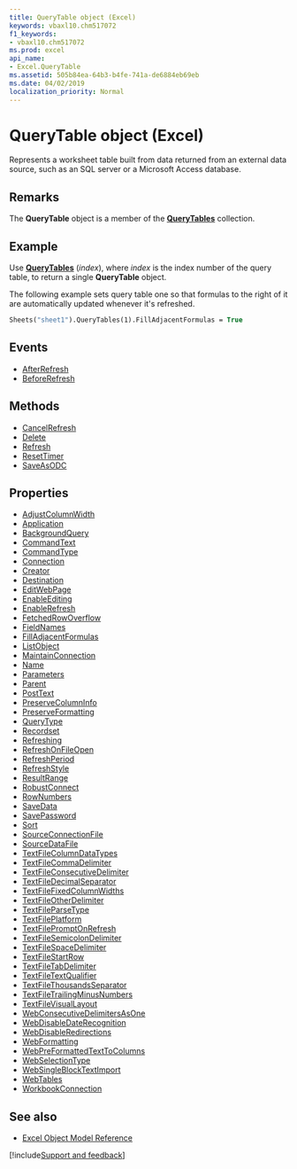 ```yaml
---
title: QueryTable object (Excel)
keywords: vbaxl10.chm517072
f1_keywords:
- vbaxl10.chm517072
ms.prod: excel
api_name:
- Excel.QueryTable
ms.assetid: 505b84ea-64b3-b4fe-741a-de6884eb69eb
ms.date: 04/02/2019
localization_priority: Normal
---
```



# QueryTable object (Excel)

Represents a worksheet table built from data returned from an external data source, such as an SQL server or a Microsoft Access database.


## Remarks

The **QueryTable** object is a member of the **[QueryTables](Excel.QueryTables.md)** collection.


## Example

Use **[QueryTables](Excel.Worksheet.QueryTables.md)** (_index_), where _index_ is the index number of the query table, to return a single **QueryTable** object. 

The following example sets query table one so that formulas to the right of it are automatically updated whenever it's refreshed.

```vb
Sheets("sheet1").QueryTables(1).FillAdjacentFormulas = True
```

## Events

- [AfterRefresh](Excel.QueryTable.AfterRefresh.md)
- [BeforeRefresh](Excel.QueryTable.BeforeRefresh.md)

## Methods

- [CancelRefresh](Excel.QueryTable.CancelRefresh.md)
- [Delete](Excel.QueryTable.Delete.md)
- [Refresh](Excel.QueryTable.Refresh.md)
- [ResetTimer](Excel.QueryTable.ResetTimer.md)
- [SaveAsODC](Excel.QueryTable.SaveAsODC.md)

## Properties

- [AdjustColumnWidth](Excel.QueryTable.AdjustColumnWidth.md)
- [Application](Excel.QueryTable.Application.md)
- [BackgroundQuery](Excel.QueryTable.BackgroundQuery.md)
- [CommandText](Excel.QueryTable.CommandText.md)
- [CommandType](Excel.QueryTable.CommandType.md)
- [Connection](Excel.QueryTable.Connection.md)
- [Creator](Excel.QueryTable.Creator.md)
- [Destination](Excel.QueryTable.Destination.md)
- [EditWebPage](Excel.QueryTable.EditWebPage.md)
- [EnableEditing](Excel.QueryTable.EnableEditing.md)
- [EnableRefresh](Excel.QueryTable.EnableRefresh.md)
- [FetchedRowOverflow](Excel.QueryTable.FetchedRowOverflow.md)
- [FieldNames](Excel.QueryTable.FieldNames.md)
- [FillAdjacentFormulas](Excel.QueryTable.FillAdjacentFormulas.md)
- [ListObject](Excel.QueryTable.ListObject.md)
- [MaintainConnection](Excel.QueryTable.MaintainConnection.md)
- [Name](Excel.QueryTable.Name.md)
- [Parameters](Excel.QueryTable.Parameters.md)
- [Parent](Excel.QueryTable.Parent.md)
- [PostText](Excel.QueryTable.PostText.md)
- [PreserveColumnInfo](Excel.QueryTable.PreserveColumnInfo.md)
- [PreserveFormatting](Excel.QueryTable.PreserveFormatting.md)
- [QueryType](Excel.QueryTable.QueryType.md)
- [Recordset](Excel.QueryTable.Recordset.md)
- [Refreshing](Excel.QueryTable.Refreshing.md)
- [RefreshOnFileOpen](Excel.QueryTable.RefreshOnFileOpen.md)
- [RefreshPeriod](Excel.QueryTable.RefreshPeriod.md)
- [RefreshStyle](Excel.QueryTable.RefreshStyle.md)
- [ResultRange](Excel.QueryTable.ResultRange.md)
- [RobustConnect](Excel.QueryTable.RobustConnect.md)
- [RowNumbers](Excel.QueryTable.RowNumbers.md)
- [SaveData](Excel.QueryTable.SaveData.md)
- [SavePassword](Excel.QueryTable.SavePassword.md)
- [Sort](Excel.QueryTable.Sort.md)
- [SourceConnectionFile](Excel.QueryTable.SourceConnectionFile.md)
- [SourceDataFile](Excel.QueryTable.SourceDataFile.md)
- [TextFileColumnDataTypes](Excel.QueryTable.TextFileColumnDataTypes.md)
- [TextFileCommaDelimiter](Excel.QueryTable.TextFileCommaDelimiter.md)
- [TextFileConsecutiveDelimiter](Excel.QueryTable.TextFileConsecutiveDelimiter.md)
- [TextFileDecimalSeparator](Excel.QueryTable.TextFileDecimalSeparator.md)
- [TextFileFixedColumnWidths](Excel.QueryTable.TextFileFixedColumnWidths.md)
- [TextFileOtherDelimiter](Excel.QueryTable.TextFileOtherDelimiter.md)
- [TextFileParseType](Excel.QueryTable.TextFileParseType.md)
- [TextFilePlatform](Excel.QueryTable.TextFilePlatform.md)
- [TextFilePromptOnRefresh](Excel.QueryTable.TextFilePromptOnRefresh.md)
- [TextFileSemicolonDelimiter](Excel.QueryTable.TextFileSemicolonDelimiter.md)
- [TextFileSpaceDelimiter](Excel.QueryTable.TextFileSpaceDelimiter.md)
- [TextFileStartRow](Excel.QueryTable.TextFileStartRow.md)
- [TextFileTabDelimiter](Excel.QueryTable.TextFileTabDelimiter.md)
- [TextFileTextQualifier](Excel.QueryTable.TextFileTextQualifier.md)
- [TextFileThousandsSeparator](Excel.QueryTable.TextFileThousandsSeparator.md)
- [TextFileTrailingMinusNumbers](Excel.QueryTable.TextFileTrailingMinusNumbers.md)
- [TextFileVisualLayout](Excel.QueryTable.TextFileVisualLayout.md)
- [WebConsecutiveDelimitersAsOne](Excel.QueryTable.WebConsecutiveDelimitersAsOne.md)
- [WebDisableDateRecognition](Excel.QueryTable.WebDisableDateRecognition.md)
- [WebDisableRedirections](Excel.QueryTable.WebDisableRedirections.md)
- [WebFormatting](Excel.QueryTable.WebFormatting.md)
- [WebPreFormattedTextToColumns](Excel.QueryTable.WebPreFormattedTextToColumns.md)
- [WebSelectionType](Excel.QueryTable.WebSelectionType.md)
- [WebSingleBlockTextImport](Excel.QueryTable.WebSingleBlockTextImport.md)
- [WebTables](Excel.QueryTable.WebTables.md)
- [WorkbookConnection](Excel.QueryTable.WorkbookConnection.md)


## See also

- [Excel Object Model Reference](overview/Excel/object-model.md)

[!include[Support and feedback](~/includes/feedback-boilerplate.md)]

